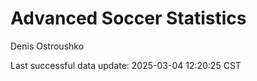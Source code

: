# Advanced Soccer Statistics
Denis Ostroushko

<!-- gfm -->

Last successful data update: 2025-03-04 12:20:25 CST
